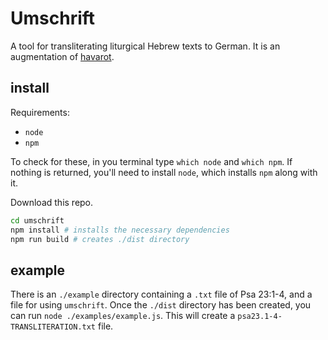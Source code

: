 # Umschrift

A tool for transliterating liturgical Hebrew texts to German.
It is an augmentation of [havarot](https://github.com/charlesLoder/havarot).

## install

Requirements:

- `node`
- `npm`

To check for these, in you terminal type `which node` and `which npm`.
If nothing is returned, you'll need to install `node`, which installs `npm` along with it.

Download this repo.

```bash
cd umschrift
npm install # installs the necessary dependencies
npm run build # creates ./dist directory
```

## example

There is an `./example` directory containing a `.txt` file of Psa 23:1-4, and a file for using `umschrift`.
Once the `./dist` directory has been created, you can run `node ./examples/example.js`.
This will create a `psa23.1-4-TRANSLITERATION.txt` file.
